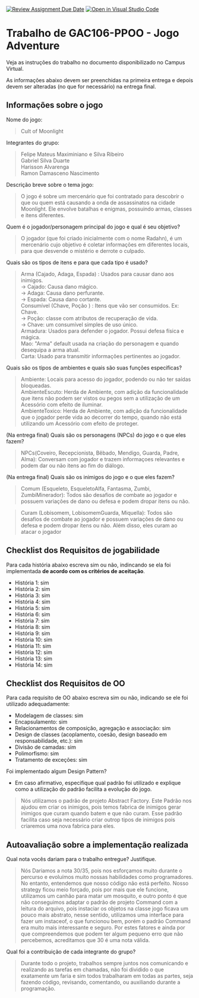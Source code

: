[![Review Assignment Due Date](https://classroom.github.com/assets/deadline-readme-button-24ddc0f5d75046c5622901739e7c5dd533143b0c8e959d652212380cedb1ea36.svg)](https://classroom.github.com/a/KbwUgE91)
[![Open in Visual Studio Code](https://classroom.github.com/assets/open-in-vscode-718a45dd9cf7e7f842a935f5ebbe5719a5e09af4491e668f4dbf3b35d5cca122.svg)](https://classroom.github.com/online_ide?assignment_repo_id=15053635&assignment_repo_type=AssignmentRepo)

# Trabalho de GAC106-PPOO - Jogo Adventure

Veja as instruções do trabalho no documento disponibilizado no Campus Virtual.

As informações abaixo devem ser preenchidas na primeira entrega e depois devem ser alteradas (no que for necessário) na entrega final.

## Informações sobre o jogo

Nome do jogo:

> Cult of Moonlight

Integrantes do grupo:

> Felipe Mateus Maximiniano e Silva Ribeiro <br>
> Gabriel Silva Duarte <br>
> Harisson Alvarenga <br>
> Ramon Damasceno Nascimento <br>

Descrição breve sobre o tema jogo:

> O jogo é sobre um mercenário que foi contratado para descobrir o que ou quem está causando a onda de assassinatos na cidade Moonlight. Ele envolve batalhas e enigmas, possuindo armas, classes e itens diferentes. <br>

Quem é o jogador/personagem principal do jogo e qual é seu objetivo?

> O jogador (que foi criado inicialmente com o nome Radahn), é um mercenário cujo objetivo é coletar informações em diferentes locais, para que desvende o mistério e derrote o culpado. <br>

Quais são os tipos de itens e para que cada tipo é usado?

> Arma (Cajado, Adaga, Espada) : Usados para causar dano aos inimigos. <br>
> -> Cajado: Causa dano mágico. <br>
> -> Adaga: Causa dano perfurante. <br>
> -> Espada: Causa dano cortante. <br>
> Consumível (Chave, Poção ) : Itens que vão ser consumidos. Ex: Chave. <br>
> -> Poção: classe com atributos de recuperação de vida. <br>
> -> Chave: um consumível simples de uso único. <br>
> Armadura: Usados para defender o jogador. Possui defesa física e mágica. <br>
> Mao: "Arma" default usada na criação do personagem e quando desequipa a arma atual. <br>
> Carta: Usado para transmitir informações pertinentes ao jogador. <br>

Quais são os tipos de ambientes e quais são suas funções específicas?

> Ambiente: Locais para acesso do jogador, podendo ou não ter saídas bloqueadas. <br>
> AmbienteEscuto: Herda de Ambiente, com adição da funcionalidade que itens não podem ser vistos ou pegos sem a utilização de um Acessório com efeito de iluminar. <br>
> AmbienteToxico: Herda de Ambiente, com adição da funcionalidade que o jogador perde vida ao decorrer do tempo, quando não está utilizando um Acessório com efeito de proteger. <br>

(Na entrega final) Quais são os personagens (NPCs) do jogo e o que eles fazem?

> NPCs(Coveiro, Recepcionista, Bêbado, Mendigo, Guarda, Padre, Alma): Conversam com jogador e trazem informaçoes relevantes e podem dar ou não itens ao fim do diálogo.

(Na entrega final) Quais são os inimigos do jogo e o que eles fazem?

> Comum (Esqueleto, EsqueletoAlfa, Fantasma, Zumbi, ZumbiMinerador): Todos são desafios de combate ao jogador e possuem variações de dano ou defesa e podem dropar itens ou não. <br>

> Curam (Lobisomem, LobisomemGuarda, Miquella): Todos são desafios de combate ao jogador e possuem variações de dano ou defesa e podem dropar itens ou não. Além disso, eles curam ao atacar o jogador

## Checklist dos Requisitos de jogabilidade

Para cada história abaixo escreva sim ou não, indincando se ela foi implementada **de acordo com os critérios de aceitação**.

- História 1: sim
- História 2: sim
- História 3: sim
- História 4: sim
- História 5: sim
- História 6: sim
- História 7: sim
- História 8: sim
- História 9: sim
- História 10: sim
- História 11: sim
- História 12: sim
- História 13: sim
- História 14: sim

## Checklist dos Requisitos de OO

Para cada requisito de OO abaixo escreva sim ou não, indicando se ele foi utilizado adequadamente:

- Modelagem de classes: sim
- Encapsulamento: sim
- Relacionamentos de composição, agregação e associação: sim
- Design de classes (acoplamento, coesão, design baseado em responsabilidade, etc.): sim
- Divisão de camadas: sim
- Polimorfismo: sim
- Tratamento de exceções: sim

Foi implementado algum Design Pattern?

- Em caso afirmativo, especifique qual padrão foi utilizado e explique como a utilização do padrão facilita a evolução do jogo.

> Nós utilizamos o padrão de projeto Abstract Factory. Este Padrão nos ajudou em criar os inimigos, pois temos fabrica de inimigos gerar inimigos que curam quando batem e que não curam. Esse padrão facilita caso seja necessário criar outrop tipos de inimigos pois criaremos uma nova fabrica para eles.

## Autoavaliação sobre a implementação realizada

Qual nota vocês dariam para o trabalho entregue? Justifique.

> Nós Dariamos a nota 30/35, pois nos esforçamos muito durante o percurso e evoluímos muito nossas habilidades como programadores. No entanto, entendemos que nosso código não está perfeito. Nosso strategy ficou meio forçado, pois por mais que ele funcione, utilizamos um canhão para matar um mosquito, e outro ponto é que não conseguimos adaptar o padrão de projeto Command com a leitura do arquivo, pois instaciar os objetos na classe jogo ficava um pouco mais abstrato, nesse sentido, utilizamos uma interface para fazer um instaceof, o que funcionou bem, porém o padrão Command era muito mais interessante e seguro. Por estes fatores e ainda por que compreendemos que podem ter algum pequeno erro que não percebemos, acreditamos que 30 é uma nota válida.

Qual foi a contribuição de cada integrante do grupo?

> Durante todo o projeto, trabalhos sempre juntos nos comunicando e realizando as tarefas em chamadas, não foi dividido o que exatamente um faria e sim todos trabalharam em todas as partes, seja fazendo código, revisando, comentando, ou auxiliando durante a programação.
